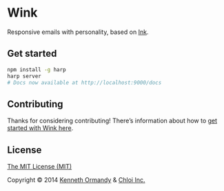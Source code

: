 <!--
[![Wink wordmark](http://placehold.it/728x300)](https://github.com/kennethormandy/wink)

***
-->

# Wink

Responsive emails with personality, based on [Ink](https://github.com/zurb/ink).

## Get started

```bash
npm install -g harp
harp server
# Docs now available at http://localhost:9000/docs
```

## Contributing

Thanks for considering contributing! There’s information about how to [get started with Wink here](CONTRIBUTING.md).

## License

[The MIT License (MIT)](LICENSE.md)

Copyright © 2014 [Kenneth Ormandy](http://kennethormandy.com) & [Chloi Inc.](http://chloi.io)
